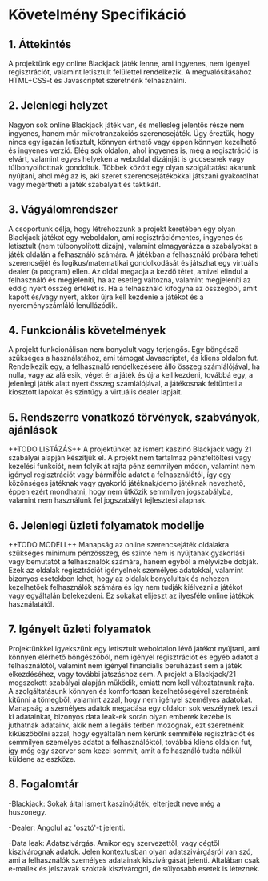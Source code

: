 # Követelmény Specifikáció

## 1. Áttekintés
A projektünk egy online Blackjack játék lenne, ami ingyenes, nem igényel regisztrációt, valamint letisztult felülettel rendelkezik.
A megvalósításához HTML+CSS-t és Javascriptet szeretnénk felhasználni.

## 2. Jelenlegi helyzet
Nagyon sok online Blackjack játék van, és mellesleg jelentős része nem ingyenes, hanem már mikrotranzakciós szerencsejáték.
Úgy éreztük, hogy nincs egy igazán letisztult, könnyen érthető vagy éppen könnyen kezelhető és ingyenes verzió.
Elég sok oldalon, ahol ingyenes is, még a regisztráció is elvárt, valamint egyes helyeken a weboldal dizájnját is giccsesnek vagy túlbonyolítottnak gondoltuk.
Többek között egy olyan szolgáltatást akarunk nyújtani, ahol még az is, aki szeret szerencsejátékokkal játszani gyakorolhat vagy megértheti a játék szabályait és taktikáit.

## 3. Vágyálomrendszer
A csoportunk célja, hogy létrehozzunk a projekt keretében egy olyan Blackjack játékot egy weboldalon, ami regisztrációmentes, ingyenes és letisztult (nem túlbonyolított dizájn), valamint elmagyarázza a szabályokat a játék oldalán a felhasználó számára.
A játékban a felhasználó próbára teheti szerencséjét és logikus/matematikai gondolkodását és játszhat egy virtuális dealer (a program) ellen.
Az oldal megadja a kezdő tétet, amivel elindul a felhasználó és megjeleníti, ha az esetleg változna, valamint megjeleníti az eddig nyert összeg értékét is.
Ha a felhasználó kifogyna az összegből, amit kapott és/vagy nyert, akkor újra kell kezdenie a játékot és a nyereményszámláló lenullázódik.

## 4. Funkcionális követelmények
A projekt funkcionálisan nem bonyolult vagy terjengős. Egy böngésző szükséges a használatához, ami támogat Javascriptet, és kliens oldalon fut.
Rendelkezik egy, a felhasználó rendelkezésére álló összeg számlálójával, ha nulla, vagy az alá esik, véget ér a játék és újra kell kezdeni,
továbbá egy, a jelenlegi játék alatt nyert összeg számlálójával, a játékosnak feltünteti a kiosztott lapokat és szintúgy a virtuális dealer lapjait.

## 5. Rendszerre vonatkozó törvények, szabványok, ajánlások
++TODO LISTÁZÁS++
A projektünket az ismert kaszinó Blackjack vagy 21 szabályai alapján készítjük el. A projekt nem tartalmaz pénzfeltöltési vagy kezelési funkciót,
nem folyik át rajta pénz semmilyen módon, valamint nem igényel regisztrációt vagy bármiféle adatot a felhasználótól, így egy közönséges játéknak
vagy gyakorló játéknak/demo játéknak nevezhető, éppen ezért mondhatni, hogy nem ütközik semmilyen jogszabályba, valamint nem használunk fel jogszabályt fejlesztési alapnak.

## 6. Jelenlegi üzleti folyamatok modellje
++TODO MODELL++
Manapság az online szerencsejáték oldalakra szükséges minimum pénzösszeg, és szinte nem is nyújtanak gyakorlási vagy bemutatót a felhasználók számára, hanem
egyből a mélyvízbe dobják. Ezek az oldalak regisztrációt igényelnek személyes adatokkal, valamint bizonyos esetekben lehet, hogy az oldalak bonyolultak és
nehezen kezelhetőek felhasználók számára és így nem tudják kiélvezni a játékot vagy egyáltalán belekezdeni. Ez sokakat elijeszt az ilyesféle online játékok használatától.

## 7. Igényelt üzleti folyamatok
Projektünkkel igyekszünk egy letisztult weboldalon lévő játékot nyújtani, ami könnyen elérhető böngészőből, nem igényel regisztrációt és egyéb adatot a felhasználótól,
valamint nem igényel financiális beruházást sem a játék elkezdéséhez, vagy további játszáshoz sem. A projekt a Blackjack/21 megszokott szabályai alapján működik, emiatt nem kell változtatnunk rajta.
A szolgáltatásunk könnyen és komfortosan kezelhetőségével szeretnénk kitűnni a tömegből, valamint azzal, hogy nem igényel személyes adatokat.
Manapság a személyes adatok megadása egy oldalon sok veszélynek teszi ki adatainkat, bizonyos data leak-ek során olyan emberek kezébe is juthatnak adataink,
akik nem a legális térben mozognak, ezt szeretnénk kiküszöbölni azzal, hogy egyáltalán nem kérünk semmiféle regisztrációt és semmilyen személyes adatot a
felhasználóktól, továbbá kliens oldalon fut, így még egy szerver sem kezel semmit, amit a felhasználó tudta nélkül küldene az eszköze.

## 8. Fogalomtár
-Blackjack: Sokak által ismert kaszinójáték, elterjedt neve még a huszonegy.

-Dealer: Angolul az 'osztó'-t jelenti.

-Data leak: Adatszivárgás. Amikor egy szervezettől, vagy cégtől kiszivárognak adatok. Jelen kontextusban olyan adatszivárgásról van szó, ami a felhasználók személyes adatainak kiszivárgását jelenti.
Általában csak e-mailek és jelszavak szoktak kiszivárogni, de súlyosabb esetek is léteznek.

